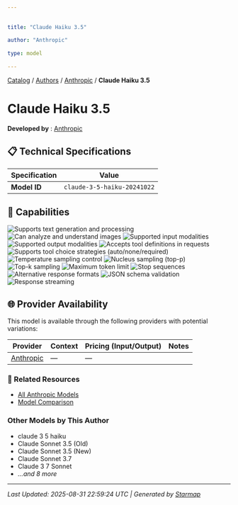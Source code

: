 ```yaml
---
  
  
title: "Claude Haiku 3.5"
  
author: "Anthropic"
  
type: model
  
---
```

  
  
  
[Catalog](../../../..) / [Authors](../../..) / [Anthropic](../..) / **Claude Haiku 3.5**
  
  
# Claude Haiku 3.5
  
**Developed by**
: 
[Anthropic](../)
  
  
## 📋 Technical Specifications
  
| Specification | Value |
|---------|---------|
| **Model ID** | `claude-3-5-haiku-20241022` |

  
## 🎯 Capabilities
  
![Supports text generation and processing](https://img.shields.io/badge/text-✓-blue) ![Can analyze and understand images](https://img.shields.io/badge/vision-✓-purple) ![Supported input modalities](https://img.shields.io/badge/input-text,image-teal) ![Supported output modalities](https://img.shields.io/badge/output-text-cyan) ![Accepts tool definitions in requests](https://img.shields.io/badge/tools-✓-yellow) ![Supports tool choice strategies (auto/none/required)](https://img.shields.io/badge/tool__choice-✓-yellow) ![Temperature sampling control](https://img.shields.io/badge/temperature-core-red) ![Nucleus sampling (top-p)](https://img.shields.io/badge/top__p-core-red) ![Top-k sampling](https://img.shields.io/badge/top__k-advanced-orange) ![Maximum token limit](https://img.shields.io/badge/max__tokens-core-blue) ![Stop sequences](https://img.shields.io/badge/stop-core-blue) ![Alternative response formats](https://img.shields.io/badge/format__response-✓-cyan) ![JSON schema validation](https://img.shields.io/badge/structured__outputs-✓-cyan) ![Response streaming](https://img.shields.io/badge/streaming-✓-cyan)
  
  
## 🌐 Provider Availability
  
This model is available through the following providers with potential variations:
  
  
| Provider | Context | Pricing (Input/Output) | Notes |
|---------|---------|---------|---------|
| [Anthropic](../../../providers/anthropic/models/claude-3-5-haiku-20241022.md) | — | — |  |

  
### 🔗 Related Resources
  
- [All Anthropic Models](../)
- [Model Comparison](../../../../models/)
  
  
### Other Models by This Author
  
- claude 3 5 haiku
- Claude Sonnet 3.5 (Old)
- Claude Sonnet 3.5 (New)
- Claude Sonnet 3.7
- Claude 3 7 Sonnet
- _...and 8 more_
  
  
---
*Last Updated: 2025-08-31 22:59:24 UTC | Generated by [Starmap](https://github.com/agentstation/starmap)*